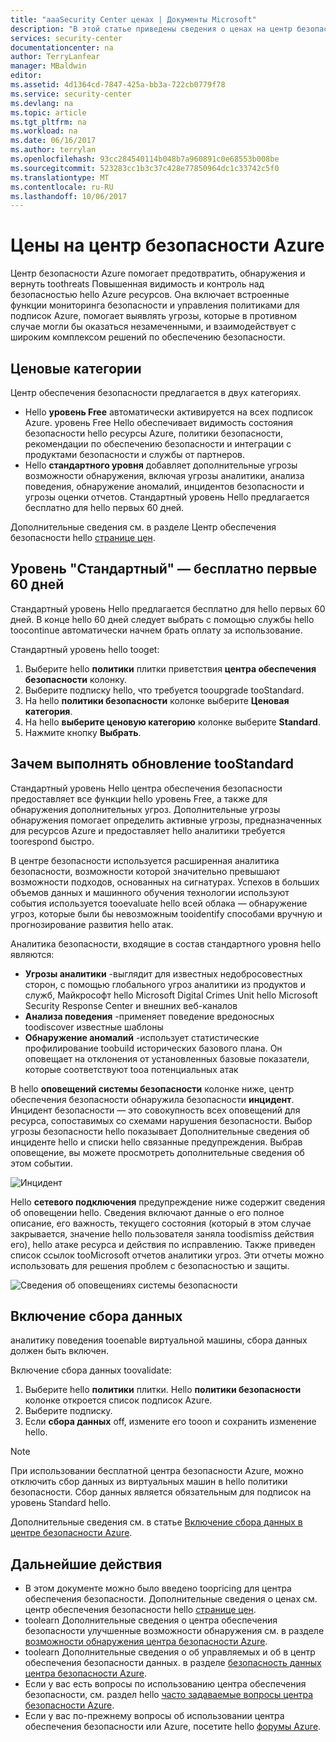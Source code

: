 ```yaml
---
title: "aaaSecurity Center ценах | Документы Microsoft"
description: "В этой статье приведены сведения о ценах на центр безопасности Azure."
services: security-center
documentationcenter: na
author: TerryLanfear
manager: MBaldwin
editor: 
ms.assetid: 4d1364cd-7847-425a-bb3a-722cb0779f78
ms.service: security-center
ms.devlang: na
ms.topic: article
ms.tgt_pltfrm: na
ms.workload: na
ms.date: 06/16/2017
ms.author: terrylan
ms.openlocfilehash: 93cc284540114b048b7a960891c0e68553b008be
ms.sourcegitcommit: 523283cc1b3c37c428e77850964dc1c33742c5f0
ms.translationtype: MT
ms.contentlocale: ru-RU
ms.lasthandoff: 10/06/2017
---
```

# <a name="azure-security-center-pricing"></a>Цены на центр безопасности Azure
Центр безопасности Azure помогает предотвратить, обнаружения и вернуть toothreats Повышенная видимость и контроль над безопасностью hello Azure ресурсов. Она включает встроенные функции мониторинга безопасности и управления политиками для подписок Azure, помогает выявлять угрозы, которые в противном случае могли бы оказаться незамеченными, и взаимодействует с широким комплексом решений по обеспечению безопасности.

## <a name="pricing-tiers"></a>Ценовые категории
Центр обеспечения безопасности предлагается в двух категориях.

* Hello **уровень Free** автоматически активируется на всех подписок Azure. уровень Free Hello обеспечивает видимость состояния безопасности hello ресурсы Azure, политики безопасности, рекомендации по обеспечению безопасности и интеграции с продуктами безопасности и службы от партнеров.
* Hello **стандартного уровня** добавляет дополнительные угрозы возможности обнаружения, включая угрозы аналитики, анализа поведения, обнаружение аномалий, инцидентов безопасности и угрозы оценки отчетов. Стандартный уровень Hello предлагается бесплатно для hello первых 60 дней.

Дополнительные сведения см. в разделе Центр обеспечения безопасности hello [странице цен](https://azure.microsoft.com/pricing/details/security-center/).

## <a name="try-standard-free-for-60-days"></a>Уровень "Стандартный" — бесплатно первые 60 дней
Стандартный уровень Hello предлагается бесплатно для hello первых 60 дней. В конце hello 60 дней следует выбрать с помощью службы hello toocontinue автоматически начнем брать оплату за использование.

Стандартный уровень hello tooget:

1. Выберите hello **политики** плитки приветствия **центра обеспечения безопасности** колонку.
2. Выберите подписку hello, что требуется tooupgrade tooStandard.
3. На hello **политики безопасности** колонке выберите **Ценовая категория**.
4. На hello **выберите ценовую категорию** колонке выберите **Standard**.
5. Нажмите кнопку **Выбрать**.


## <a name="why-upgrade-toostandard"></a>Зачем выполнять обновление tooStandard
Стандартный уровень Hello центра обеспечения безопасности предоставляет все функции hello уровень Free, а также для обнаружения дополнительных угроз. Дополнительные угрозы обнаружения помогает определить активные угрозы, предназначенных для ресурсов Azure и предоставляет hello аналитики требуется toorespond быстро.

В центре безопасности используется расширенная аналитика безопасности, возможности которой значительно превышают возможности подходов, основанных на сигнатурах. Успехов в больших объемов данных и машинного обучения технологии используют события используется tooevaluate hello всей облака — обнаружение угроз, которые были бы невозможным tooidentify способами вручную и прогнозирование развития hello атак.

Аналитика безопасности, входящие в состав стандартного уровня hello являются:

* **Угрозы аналитики** -выглядит для известных недобросовестных сторон, с помощью глобального угроз аналитики из продуктов и служб, Майкрософт hello Microsoft Digital Crimes Unit hello Microsoft Security Response Center и внешних веб-каналов
* **Анализа поведения** -применяет поведение вредоносных toodiscover известные шаблоны
* **Обнаружение аномалий** -использует статистические профилирование toobuild исторических базового плана. Он оповещает на отклонения от установленных базовые показатели, которые соответствуют tooa потенциальных атак

В hello **оповещений системы безопасности** колонке ниже, центр обеспечения безопасности обнаружила безопасности **инцидент**. Инцидент безопасности — это совокупность всех оповещений для ресурса, сопоставимых со схемами нарушения безопасности. Выбор угрозы безопасности hello показывает Дополнительные сведения об инциденте hello и списки hello связанные предупреждения. Выбрав оповещение, вы можете просмотреть дополнительные сведения об этом событии.

![Инцидент][2]

Hello **сетевого подключения** предупреждение ниже содержит сведения об оповещении hello. Сведения включают данные о его полное описание, его важность, текущего состояния (который в этом случае закрывается, значение hello пользователя заняла toodismiss действия его), hello атаке ресурса и действия по исправлению. Также приведен список ссылок tooMicrosoft отчетов аналитики угроз. Эти отчеты можно использовать для решения проблем с безопасностью и защиты.

![Сведения об оповещениях системы безопасности][3]

## <a name="enable-data-collection"></a>Включение сбора данных
аналитику поведения tooenable виртуальной машины, сбора данных должен быть включен.

Включение сбора данных toovalidate:

1. Выберите hello **политики** плитки. Hello **политики безопасности** колонке откроется список подписок Azure.
2. Выберите подписку.
3. Если **сбора данных** off, измените его tooon и сохранить изменение hello.

> [!NOTE]
> При использовании бесплатной центра безопасности Azure, можно отключить сбор данных из виртуальных машин в hello политики безопасности. Сбор данных является обязательным для подписок на уровень Standard hello.
>
>

Дополнительные сведения см. в статье [Включение сбора данных в центре безопасности Azure](security-center-enable-data-collection.md).

## <a name="next-steps"></a>Дальнейшие действия
* В этом документе можно было введено toopricing для центра обеспечения безопасности. Дополнительные сведения о ценах см. центр обеспечения безопасности hello [странице цен](https://azure.microsoft.com/pricing/details/security-center/).
* toolearn Дополнительные сведения о центра обеспечения безопасности улучшенные возможности обнаружения см. в разделе [возможности обнаружения центра безопасности Azure](security-center-detection-capabilities.md).
* toolearn Дополнительные сведения о об управляемых и об в центр обеспечения безопасности данных. в разделе [безопасность данных центра безопасности Azure](security-center-data-security.md).
* Если у вас есть вопросы по использованию центра обеспечения безопасности, см. раздел hello [часто задаваемые вопросы центра безопасности Azure](security-center-faq.md).
* Если у вас по-прежнему вопросы об использовании центра обеспечения безопасности или Azure, посетите hello [форумы Azure](https://social.msdn.microsoft.com/Forums/home?forum=AzureSecurityCenter&filter=alltypes&sort=lastpostdesc).

<!--Image references-->
[1]: ./media/security-center-pricing/standard.png
[2]: ./media/security-center-pricing/incident.png
[3]: ./media/security-center-pricing/network-alert.png

